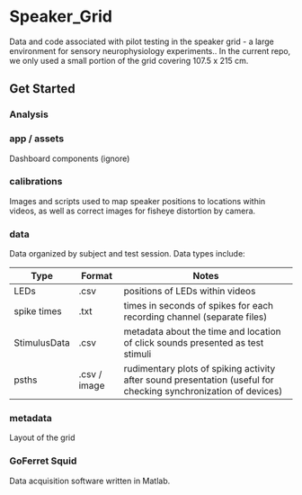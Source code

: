 # Speaker_Grid

Data and code associated with pilot testing in the speaker grid - a large environment for sensory neurophysiology experiments.. In the current repo, we only used a small portion of the grid covering 107.5 x 215 cm.

## Get Started

### Analysis

### app / assets
Dashboard components (ignore)

### **calibrations**
Images and scripts used to map speaker positions to locations within videos, as well as correct images for fisheye distortion by camera.

### **data**
Data organized by subject and test session. Data types include:
 
| Type         | Format | Notes                                 | 
| ------------ | ------ | ------------------------------------- |
| LEDs | .csv | positions of LEDs within videos |
| spike times | .txt | times in seconds of spikes for each recording channel (separate files) |
| StimulusData | .csv |  metadata about the time and location of click sounds presented as test stimuli |
| psths | .csv / image | rudimentary plots of spiking activity after sound presentation (useful for checking synchronization of devices) |

### **metadata**
Layout of the grid

### **GoFerret Squid**
Data acquisition software written in Matlab.

